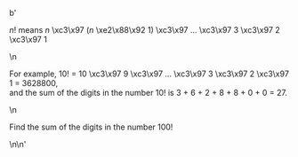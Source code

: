 b'<p><i>n</i>! means <i>n</i> \xc3\x97 (<i>n</i> \xe2\x88\x92 1) \xc3\x97 ... \xc3\x97 3 \xc3\x97 2 \xc3\x97 1</p>\n<p>For example, 10! = 10 \xc3\x97 9 \xc3\x97 ... \xc3\x97 3 \xc3\x97 2 \xc3\x97 1 = 3628800,<br />and the sum of the digits in the number 10! is 3 + 6 + 2 + 8 + 8 + 0 + 0 = 27.</p>\n<p>Find the sum of the digits in the number 100!</p>\n\n'
